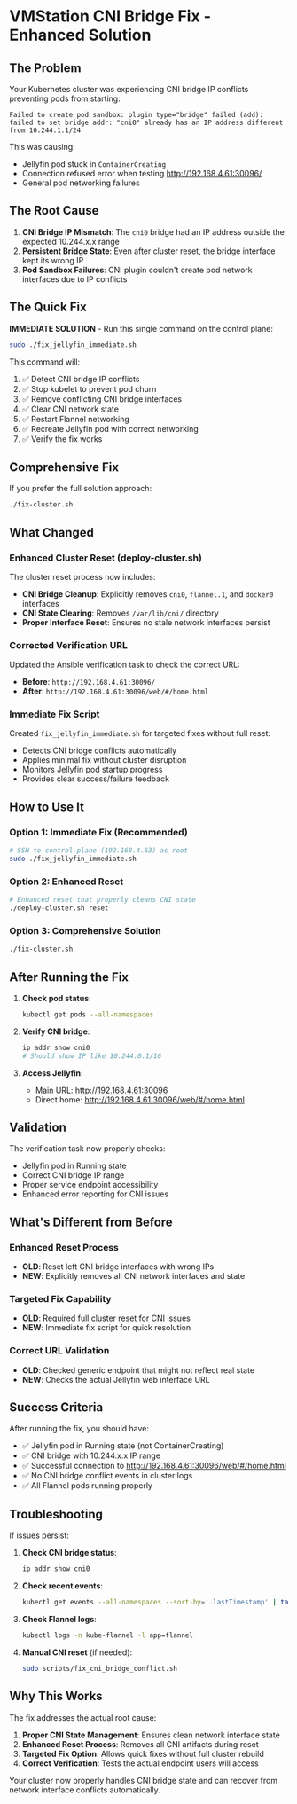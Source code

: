 # VMStation CNI Bridge Fix - Enhanced Solution

## The Problem

Your Kubernetes cluster was experiencing CNI bridge IP conflicts preventing pods from starting:

```
Failed to create pod sandbox: plugin type="bridge" failed (add): failed to set bridge addr: "cni0" already has an IP address different from 10.244.1.1/24
```

This was causing:
- Jellyfin pod stuck in `ContainerCreating` 
- Connection refused error when testing http://192.168.4.61:30096/
- General pod networking failures

## The Root Cause

1. **CNI Bridge IP Mismatch**: The `cni0` bridge had an IP address outside the expected 10.244.x.x range
2. **Persistent Bridge State**: Even after cluster reset, the bridge interface kept its wrong IP
3. **Pod Sandbox Failures**: CNI plugin couldn't create pod network interfaces due to IP conflicts

## The Quick Fix

**IMMEDIATE SOLUTION** - Run this single command on the control plane:

```bash
sudo ./fix_jellyfin_immediate.sh
```

This command will:
1. ✅ Detect CNI bridge IP conflicts
2. ✅ Stop kubelet to prevent pod churn
3. ✅ Remove conflicting CNI bridge interfaces
4. ✅ Clear CNI network state
5. ✅ Restart Flannel networking
6. ✅ Recreate Jellyfin pod with correct networking
7. ✅ Verify the fix works

## Comprehensive Fix

If you prefer the full solution approach:

```bash
./fix-cluster.sh
```

## What Changed

### Enhanced Cluster Reset (deploy-cluster.sh)
The cluster reset process now includes:
- **CNI Bridge Cleanup**: Explicitly removes `cni0`, `flannel.1`, and `docker0` interfaces
- **CNI State Clearing**: Removes `/var/lib/cni/` directory
- **Proper Interface Reset**: Ensures no stale network interfaces persist

### Corrected Verification URL
Updated the Ansible verification task to check the correct URL:
- **Before**: `http://192.168.4.61:30096/`
- **After**: `http://192.168.4.61:30096/web/#/home.html`

### Immediate Fix Script
Created `fix_jellyfin_immediate.sh` for targeted fixes without full reset:
- Detects CNI bridge conflicts automatically
- Applies minimal fix without cluster disruption
- Monitors Jellyfin pod startup progress
- Provides clear success/failure feedback

## How to Use It

### Option 1: Immediate Fix (Recommended)
```bash
# SSH to control plane (192.168.4.63) as root
sudo ./fix_jellyfin_immediate.sh
```

### Option 2: Enhanced Reset
```bash
# Enhanced reset that properly cleans CNI state
./deploy-cluster.sh reset
```

### Option 3: Comprehensive Solution
```bash
./fix-cluster.sh
```

## After Running the Fix

1. **Check pod status**:
   ```bash
   kubectl get pods --all-namespaces
   ```

2. **Verify CNI bridge**:
   ```bash
   ip addr show cni0
   # Should show IP like 10.244.0.1/16
   ```

3. **Access Jellyfin**:
   - Main URL: http://192.168.4.61:30096
   - Direct home: http://192.168.4.61:30096/web/#/home.html

## Validation

The verification task now properly checks:
- Jellyfin pod in Running state
- Correct CNI bridge IP range
- Proper service endpoint accessibility
- Enhanced error reporting for CNI issues

## What's Different from Before

### Enhanced Reset Process
- **OLD**: Reset left CNI bridge interfaces with wrong IPs
- **NEW**: Explicitly removes all CNI network interfaces and state

### Targeted Fix Capability  
- **OLD**: Required full cluster reset for CNI issues
- **NEW**: Immediate fix script for quick resolution

### Correct URL Validation
- **OLD**: Checked generic endpoint that might not reflect real state
- **NEW**: Checks the actual Jellyfin web interface URL

## Success Criteria

After running the fix, you should have:

- ✅ Jellyfin pod in Running state (not ContainerCreating)
- ✅ CNI bridge with 10.244.x.x IP range
- ✅ Successful connection to http://192.168.4.61:30096/web/#/home.html
- ✅ No CNI bridge conflict events in cluster logs
- ✅ All Flannel pods running properly

## Troubleshooting

If issues persist:

1. **Check CNI bridge status**:
   ```bash
   ip addr show cni0
   ```

2. **Check recent events**:
   ```bash
   kubectl get events --all-namespaces --sort-by='.lastTimestamp' | tail -10
   ```

3. **Check Flannel logs**:
   ```bash
   kubectl logs -n kube-flannel -l app=flannel
   ```

4. **Manual CNI reset** (if needed):
   ```bash
   sudo scripts/fix_cni_bridge_conflict.sh
   ```

## Why This Works

The fix addresses the actual root cause:

1. **Proper CNI State Management**: Ensures clean network interface state
2. **Enhanced Reset Process**: Removes all CNI artifacts during reset
3. **Targeted Fix Option**: Allows quick fixes without full cluster rebuild
4. **Correct Verification**: Tests the actual endpoint users will access

Your cluster now properly handles CNI bridge state and can recover from network interface conflicts automatically.
